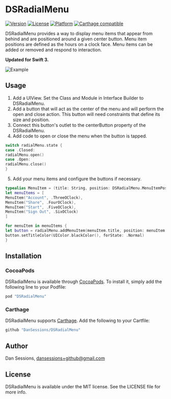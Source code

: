 # DSRadialMenu

[![Version](https://img.shields.io/cocoapods/v/DSRadialMenu.svg?style=flat)](http://cocoapods.org/pods/DSRadialMenu)
[![License](https://img.shields.io/cocoapods/l/DSRadialMenu.svg?style=flat)](http://cocoapods.org/pods/DSRadialMenu)
[![Platform](https://img.shields.io/cocoapods/p/DSRadialMenu.svg?style=flat)](http://cocoapods.org/pods/DSRadialMenu)
[![Carthage compatible](https://img.shields.io/badge/Carthage-compatible-4BC51D.svg?style=flat)](https://github.com/Carthage/Carthage)

DSRadialMenu provides a way to display menu items that appear from behind and are positioned around a given center button. Menu item positions are defined as the hours on a clock face. Menu items can be added or removed and respond to interaction.

<b>Updated for Swift 3.</b>

![Example](http://i.imgur.com/nRxR3h3.gif)

## Usage

1. Add a UIView. Set the Class and Module in Interface Builder to DSRadialMenu.
2. Add a button that will act as the center of the menu and will perform the open and close action. This button will need constraints that define its size and position.
3. Connect this button's outlet to the centerButton property of the DSRadialMenu.
4. Add code to open or close the menu when the button is tapped.
```swift
switch radialMenu.state {
case .Closed:
radialMenu.open()
case .Open:
radialMenu.close()
}
```
5. Add your menu items and configure the buttons if necessary.
```swift
typealias MenuItem = (title: String, position: DSRadialMenu.MenuItemPosition)
let menuItems = [
MenuItem("Account", .ThreeOClock),
MenuItem("Share", .FourOClock),
MenuItem("Start", .FiveOClock),
MenuItem("Sign Out", .SixOClock)
]

for menuItem in menuItems {
let button = radialMenu.addMenuItem(menuItem.title, position: menuItem.position)
button.setTitleColor(UIColor.blackColor(), forState: .Normal)
}
```

## Installation

### CocoaPods
DSRadialMenu is available through [CocoaPods](http://cocoapods.org). To install
it, simply add the following line to your Podfile:

```ruby
pod "DSRadialMenu"
```
### Carthage
DSRadialMenu supports [Carthage](https://github.com/Carthage/Carthage). Add the following to your Cartfile:
```ruby
github "DanSessions/DSRadialMenu"
```

## Author

Dan Sessions, dansessions+github@gmail.com

## License

DSRadialMenu is available under the MIT license. See the LICENSE file for more info.



